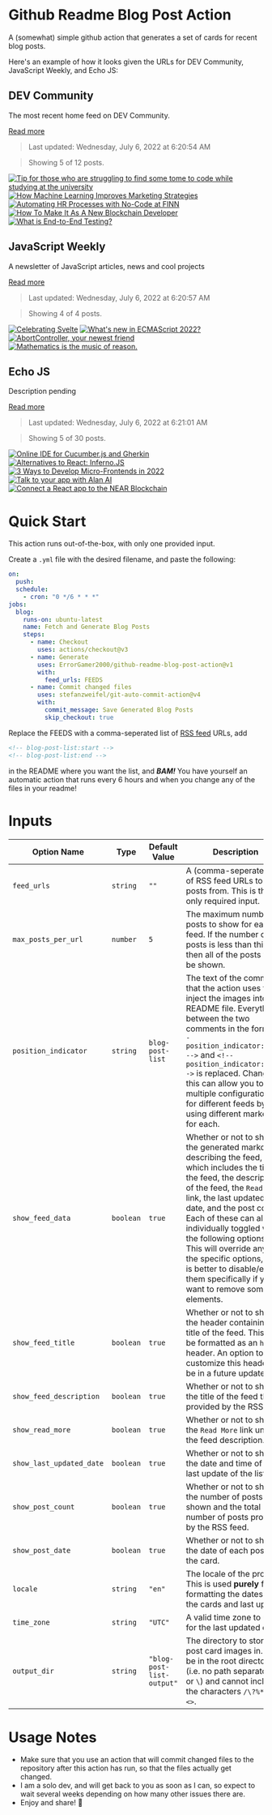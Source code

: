 # Github Readme Blog Post Action

A (somewhat) simple github action that generates a set of cards for recent blog posts.

Here's an example of how it looks given the URLs for DEV Community, JavaScript Weekly, and Echo JS:

<!-- post-list:start -->
## DEV Community

The most recent home feed on DEV Community.

[Read more](https://dev.to)
> Last updated: Wednesday, July 6, 2022 at 6:20:54 AM

> Showing 5 of 12 posts.

[![Tip for those who are struggling to find some tome to code while studying at the university](https://raw.githubusercontent.com/ErrorGamer2000/github-readme-blog-post-action/main/generated_files/DEV_Community/Tip_for_those_who_are_struggling_to_find_some_tome_to_code_while_studying_at_the_university.svg)](https://dev.to/yerdi_devo/tip-for-those-who-are-struggling-to-find-some-tome-to-code-while-studying-at-the-university-1lo0)
[![How Machine Learning Improves Marketing Strategies](https://raw.githubusercontent.com/ErrorGamer2000/github-readme-blog-post-action/main/generated_files/DEV_Community/How_Machine_Learning_Improves_Marketing_Strategies.svg)](https://dev.to/juliaramyalg/how-machine-learning-improves-marketing-strategies-1646)
[![Automating HR Processes with No-Code at FINN](https://raw.githubusercontent.com/ErrorGamer2000/github-readme-blog-post-action/main/generated_files/DEV_Community/Automating_HR_Processes_with_No-Code_at_FINN.svg)](https://dev.to/finnauto/automating-hr-processes-with-no-code-at-finn-4ajd)
[![How To Make It As A New Blockchain Developer](https://raw.githubusercontent.com/ErrorGamer2000/github-readme-blog-post-action/main/generated_files/DEV_Community/How_To_Make_It_As_A_New_Blockchain_Developer.svg)](https://dev.to/developernation/how-to-make-it-as-a-new-blockchain-developer-5eke)
[![What is End-to-End Testing?](https://raw.githubusercontent.com/ErrorGamer2000/github-readme-blog-post-action/main/generated_files/DEV_Community/What_is_End-to-End_Testing_.svg)](https://dev.to/ravgeetdhillon/what-is-end-to-end-testing-395p)


## JavaScript Weekly

A newsletter of JavaScript articles, news and cool projects

[Read more](https://javascriptweekly.com/)
> Last updated: Wednesday, July 6, 2022 at 6:20:57 AM

> Showing 4 of 4 posts.

[![Celebrating Svelte](https://raw.githubusercontent.com/ErrorGamer2000/github-readme-blog-post-action/main/generated_files/JavaScript_Weekly/Celebrating_Svelte.svg)](https://javascriptweekly.com/issues/596)
[![What's new in ECMAScript 2022?](https://raw.githubusercontent.com/ErrorGamer2000/github-readme-blog-post-action/main/generated_files/JavaScript_Weekly/What's_new_in_ECMAScript_2022_.svg)](https://javascriptweekly.com/issues/595)
[![AbortController, your newest friend](https://raw.githubusercontent.com/ErrorGamer2000/github-readme-blog-post-action/main/generated_files/JavaScript_Weekly/AbortController__your_newest_friend.svg)](https://javascriptweekly.com/issues/594)
[![Mathematics is the music of reason.](https://raw.githubusercontent.com/ErrorGamer2000/github-readme-blog-post-action/main/generated_files/JavaScript_Weekly/Mathematics_is_the_music_of_reason..svg)](https://javascriptweekly.com/issues/593)


## Echo JS

Description pending

[Read more](
http://www.echojs.com
)
> Last updated: Wednesday, July 6, 2022 at 6:21:01 AM

> Showing 5 of 30 posts.

[![
Online IDE for Cucumber.js and Gherkin
](https://raw.githubusercontent.com/ErrorGamer2000/github-readme-blog-post-action/main/generated_files/_Echo_JS_/_Online_IDE_for_Cucumber.js_and_Gherkin_.svg)](
https://testjam.io
)
[![Alternatives to React: Inferno.JS](https://raw.githubusercontent.com/ErrorGamer2000/github-readme-blog-post-action/main/generated_files/_Echo_JS_/Alternatives_to_React__Inferno.JS.svg)](https://blog.openreplay.com/alternatives-to-react-inferno-js)
[![3 Ways to Develop Micro-Frontends in 2022](https://raw.githubusercontent.com/ErrorGamer2000/github-readme-blog-post-action/main/generated_files/_Echo_JS_/3_Ways_to_Develop_Micro-Frontends_in_2022.svg)](https://javascript.plainenglish.io/3-ways-to-develop-micro-frontends-in-2022-e29984158b6d)
[![Talk to your app with Alan AI](https://raw.githubusercontent.com/ErrorGamer2000/github-readme-blog-post-action/main/generated_files/_Echo_JS_/Talk_to_your_app_with_Alan_AI.svg)](https://blog.openreplay.com/talk-to-your-app-with-alan-ai)
[![Connect a React app to the NEAR Blockchain](https://raw.githubusercontent.com/ErrorGamer2000/github-readme-blog-post-action/main/generated_files/_Echo_JS_/Connect_a_React_app_to_the_NEAR_Blockchain.svg)](https://blog.openreplay.com/connect-a-react-app-to-the-near-blockchain)


<!-- post-list:end -->

# Quick Start

This action runs out-of-the-box, with only one provided input.

Create a `.yml` file with the desired filename, and paste the following:

```yml
on:
  push:
  schedule:
    - cron: "0 */6 * * *"
jobs:
  blog:
    runs-on: ubuntu-latest
    name: Fetch and Generate Blog Posts
    steps:
      - name: Checkout
        uses: actions/checkout@v3
      - name: Generate
        uses: ErrorGamer2000/github-readme-blog-post-action@v1
        with:
          feed_urls: FEEDS
      - name: Commit changed files
        uses: stefanzweifel/git-auto-commit-action@v4
        with:
          commit_message: Save Generated Blog Posts
          skip_checkout: true
```

Replace the FEEDS with a comma-seperated list of [RSS feed](https://rss.com/blog/how-do-rss-feeds-work/) URLs, add

```md
<!-- blog-post-list:start -->
<!-- blog-post-list:end -->
```

in the README where you want the list, and **_BAM!_** You have yourself an automatic action that runs every 6 hours and when you change any of the files in your readme!

# Inputs

<table>
  <thead>
    <tr>
      <th>Option Name</th>
      <th>Type</th>
      <th>Default Value</th>
      <th>Description</th>
    </tr>
  </thead>
  <tbody>
    <tr>
      <td><code>feed_urls</code></td>
      <td><code>string</code></td>
      <td><code>""</code></td>
      <td>A (comma-seperated) list of RSS feed URLs to load posts from. This is the only required input.</td>
    </tr>
    <tr>
      <td><code>max_posts_per_url</code></td>
      <td><code>number</code></td>
      <td><code>5</code></td>
      <td>The maximum number of posts to show for each feed. If the number of posts is less than this, then all of the posts will be shown.</td>
    </tr>
    <tr>
      <td><code>position_indicator</code></td>
      <td><code>string</code></td>
      <td><code>blog-post-list</code></td>
      <td>The text of the comments that the action uses to inject the images into the README file. Everything between the two comments in the form <code>&lt;!-- position_indicator:start --&gt;</code> and <code>&lt;!-- position_indicator:end --&gt;</code> is replaced. Changing this can allow you to use multiple configurations for different feeds by using different markers for each.</td>
    </tr>
    <tr>
      <td><code>show_feed_data</code></td>
      <td><code>boolean</code></td>
      <td><code>true</code></td>
      <td>Whether or not to show the generated markdown describing the feed, which includes the title of the feed, the description of the feed, the <code>Read More</code> link, the last updated date, and the post count. Each of these can also be individually toggled with the following options. This will override any of the specific options, so it is better to disable/enable them specifically if you want to remove some elements.</td>
    </tr>
    <tr>
      <td><code>show_feed_title</code></td>
      <td><code>boolean</code></td>
      <td><code>true</code></td>
      <td>Whether or not to show the header containing the title of the feed. This will be formatted as an <code>h2</code> header. An option to customize this header will be in a future update.</td>
    </tr>
    <tr>
      <td><code>show_feed_description</code></td>
      <td><code>boolean</code></td>
      <td><code>true</code></td>
      <td>Whether or not to show the title of the feed that is provided by the RSS feed.</td>
    </tr>
    <tr>
      <td><code>show_read_more</code></td>
      <td><code>boolean</code></td>
      <td><code>true</code></td>
      <td>Whether or not to show the <code>Read More</code> link under the feed description.</td>
    </tr>
    <tr>
      <td><code>show_last_updated_date</code></td>
      <td><code>boolean</code></td>
      <td><code>true</code></td>
      <td>Whether or not to show the date and time of the last update of the list.</td>
    </tr>
    <tr>
      <td><code>show_post_count</code></td>
      <td><code>boolean</code></td>
      <td><code>true</code></td>
      <td>Whether or not to show the number of posts shown and the total number of posts provided by the RSS feed.</td>
    </tr>
    <tr>
      <td><code>show_post_date</code></td>
      <td><code>boolean</code></td>
      <td><code>true</code></td>
      <td>Whether or not to show the date of each post on the card.</td>
    </tr>
    <tr>
      <td><code>locale</code></td>
      <td><code>string</code></td>
      <td><code>"en"</code></td>
      <td>The locale of the project. This is used <strong>purely</strong> for formatting the dates of the cards and last update.</td>
    </tr>
    <tr>
      <td><code>time_zone</code></td>
      <td><code>string</code></td>
      <td><code>"UTC"</code></td>
      <td>A valid time zone to use for the last updated date.</td>
    </tr>
    <tr>
      <td><code>output_dir</code></td>
      <td><code>string</code></td>
      <td><code>"blog-post-list-output"</code></td>
      <td>The directory to store the post card images in. Must be in the root directory (i.e. no path separators <code>/</code> or <code>\</code>) and cannot include the characters <code>/\?%*:|"&lt;&gt;</code>.</td>
    </tr>
<!--
    <tr>
      <td><code></code></td>
      <td><cde></cde></td>
      <td><code></code></td>
      <td></td>
    </tr>
-->
  </tbody>
</table>

# Usage Notes

- Make sure that you use an action that will commit changed files to the repository after this action has run, so that the files actually get changed.
- I am a solo dev, and will get back to you as soon as I can, so expect to wait several weeks depending on how many other issues there are.
- Enjoy and share! 🤗
